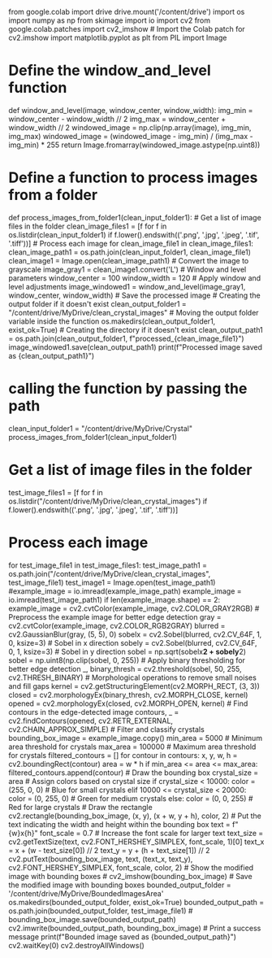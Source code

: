 from google.colab import drive
drive.mount('/content/drive')
import os
import numpy as np
from skimage import io
import cv2
from google.colab.patches import cv2_imshow  # Import the Colab patch for cv2.imshow
import matplotlib.pyplot as plt
from PIL import Image
# Define the window_and_level function
def window_and_level(image, window_center, window_width):
    img_min = window_center - window_width // 2
    img_max = window_center + window_width // 2
    windowed_image = np.clip(np.array(image), img_min, img_max)
    windowed_image = (windowed_image - img_min) / (img_max - img_min) * 255
    return Image.fromarray(windowed_image.astype(np.uint8))
# Define a function to process images from a folder
def process_images_from_folder1(clean_input_folder1):
    # Get a list of image files in the folder
    clean_image_files1 = [f for f in os.listdir(clean_input_folder1) if f.lower().endswith(('.png', '.jpg', '.jpeg', '.tif', '.tiff'))]
    # Process each image
    for clean_image_file1 in clean_image_files1:
        clean_image_path1 = os.path.join(clean_input_folder1, clean_image_file1)
        clean_image1 = Image.open(clean_image_path1)
        # Convert the image to grayscale
        image_gray1 = clean_image1.convert('L')
        # Window and level parameters
        window_center = 100
        window_width = 120
        # Apply window and level adjustments
        image_windowed1 = window_and_level(image_gray1, window_center, window_width)
        # Save the processed image
        # Creating the output folder if it doesn't exist
        clean_output_folder1 = "/content/drive/MyDrive/clean_crystal_images" # Moving the output folder variable inside the function
        os.makedirs(clean_output_folder1, exist_ok=True) # Creating the directory if it doesn't exist
        clean_output_path1 = os.path.join(clean_output_folder1, f"processed_{clean_image_file1}")
        image_windowed1.save(clean_output_path1)
        print(f"Processed image saved as {clean_output_path1}")
# calling the function by passing the path
clean_input_folder1 = "/content/drive/MyDrive/Crystal"
process_images_from_folder1(clean_input_folder1)
# Get a list of image files in the folder
test_image_files1 = [f for f in os.listdir("/content/drive/MyDrive/clean_crystal_images") if f.lower().endswith(('.png', '.jpg', '.jpeg', '.tif', '.tiff'))]
# Process each image
for test_image_file1 in test_image_files1:
    test_image_path1 = os.path.join("/content/drive/MyDrive/clean_crystal_images", test_image_file1)
    test_image1 = Image.open(test_image_path1)
    #example_image = io.imread(example_image_path)
    example_image = io.imread(test_image_path1)
    if len(example_image.shape) == 2:
        example_image = cv2.cvtColor(example_image, cv2.COLOR_GRAY2RGB)
    # Preprocess the example image for better edge detection
    gray = cv2.cvtColor(example_image, cv2.COLOR_RGB2GRAY)
    blurred = cv2.GaussianBlur(gray, (5, 5), 0)
    sobelx = cv2.Sobel(blurred, cv2.CV_64F, 1, 0, ksize=3)  # Sobel in x direction
    sobely = cv2.Sobel(blurred, cv2.CV_64F, 0, 1, ksize=3)  # Sobel in y direction
    sobel = np.sqrt(sobelx**2 + sobely**2)
    sobel = np.uint8(np.clip(sobel, 0, 255))
    # Apply binary thresholding for better edge detection
    _, binary_thresh = cv2.threshold(sobel, 50, 255, cv2.THRESH_BINARY)
    # Morphological operations to remove small noises and fill gaps
    kernel = cv2.getStructuringElement(cv2.MORPH_RECT, (3, 3))
    closed = cv2.morphologyEx(binary_thresh, cv2.MORPH_CLOSE, kernel)
    opened = cv2.morphologyEx(closed, cv2.MORPH_OPEN, kernel)
    # Find contours in the edge-detected image
    contours, _ = cv2.findContours(opened, cv2.RETR_EXTERNAL, cv2.CHAIN_APPROX_SIMPLE)
    # Filter and classify crystals
    bounding_box_image = example_image.copy()
    min_area = 5000  # Minimum area threshold for crystals
    max_area = 100000  # Maximum area threshold for crystals
    filtered_contours = []
    for contour in contours:
        x, y, w, h = cv2.boundingRect(contour)
        area = w * h
        if min_area <= area <= max_area:
            filtered_contours.append(contour)
            # Draw the bounding box
            crystal_size = area
            # Assign colors based on crystal size
            if crystal_size < 10000:
                color = (255, 0, 0)  # Blue for small crystals
            elif 10000 <= crystal_size < 20000:
                color = (0, 255, 0)  # Green for medium crystals
            else:
                color = (0, 0, 255)  # Red for large crystals
            # Draw the rectangle
            cv2.rectangle(bounding_box_image, (x, y), (x + w, y + h), color, 2)
            # Put the text indicating the width and height within the bounding box
            text = f"{w}x{h}"
            font_scale = 0.7  # Increase the font scale for larger text
            text_size = cv2.getTextSize(text, cv2.FONT_HERSHEY_SIMPLEX, font_scale, 1)[0]
            text_x = x + (w - text_size[0]) // 2
            text_y = y + (h + text_size[1]) // 2
            cv2.putText(bounding_box_image, text, (text_x, text_y), cv2.FONT_HERSHEY_SIMPLEX, font_scale, color, 2)
    # Show the modified image with bounding boxes
    # cv2_imshow(bounding_box_image)
    # Save the modified image with bounding boxes
    bounded_output_folder = '/content/drive/MyDrive/BoundedImagesArea'
    os.makedirs(bounded_output_folder, exist_ok=True)
    bounded_output_path = os.path.join(bounded_output_folder, test_image_file1)
    # bounding_box_image.save(bounded_output_path)
    cv2.imwrite(bounded_output_path, bounding_box_image)
    # Print a success message
    print(f"Bounded image saved as {bounded_output_path}")
cv2.waitKey(0)
cv2.destroyAllWindows()
